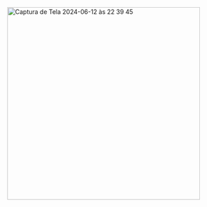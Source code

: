 <img width="442" alt="Captura de Tela 2024-06-12 às 22 39 45" src="https://github.com/DouglasEdig/fructus/assets/105810292/ad564f95-ea95-42d7-9226-e2ff7b8dbce5">

